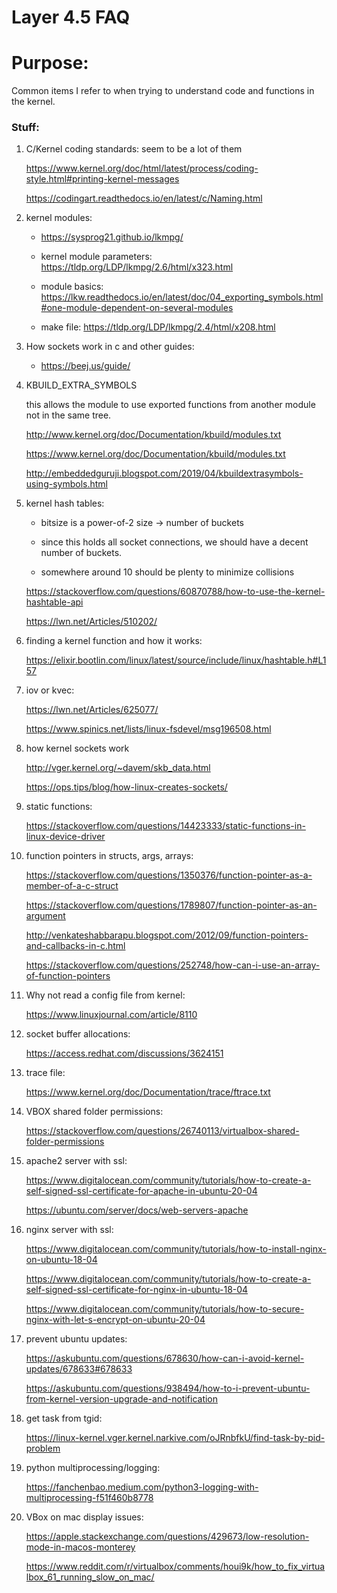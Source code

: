 # Layer 4.5 FAQ

# Purpose:
Common items I refer to when trying to understand code and functions in the kernel.

### Stuff:

1) C/Kernel coding standards: seem to be a lot of them

    https://www.kernel.org/doc/html/latest/process/coding-style.html#printing-kernel-messages

    https://codingart.readthedocs.io/en/latest/c/Naming.html

1) kernel modules:

    * https://sysprog21.github.io/lkmpg/

    * kernel module parameters:  https://tldp.org/LDP/lkmpg/2.6/html/x323.html

    * module basics:  https://lkw.readthedocs.io/en/latest/doc/04_exporting_symbols.html#one-module-dependent-on-several-modules

    * make file: https://tldp.org/LDP/lkmpg/2.4/html/x208.html

1) How sockets work in c and other guides:

    * https://beej.us/guide/



1) KBUILD_EXTRA_SYMBOLS

    this allows the module to use exported functions from another module not
    in the same tree.

    http://www.kernel.org/doc/Documentation/kbuild/modules.txt

    https://www.kernel.org/doc/Documentation/kbuild/modules.txt

    http://embeddedguruji.blogspot.com/2019/04/kbuildextrasymbols-using-symbols.html

1) kernel hash tables:

    * bitsize is a power-of-2 size -> number of buckets

    * since this holds all socket connections, we should have a decent number of buckets.

    * somewhere around 10 should be plenty to minimize collisions

    https://stackoverflow.com/questions/60870788/how-to-use-the-kernel-hashtable-api

    https://lwn.net/Articles/510202/


1) finding a kernel function and how it works:

    https://elixir.bootlin.com/linux/latest/source/include/linux/hashtable.h#L157

1) iov or kvec:

    https://lwn.net/Articles/625077/

    https://www.spinics.net/lists/linux-fsdevel/msg196508.html

1) how kernel sockets work

    http://vger.kernel.org/~davem/skb_data.html


    https://ops.tips/blog/how-linux-creates-sockets/


1) static functions:

    https://stackoverflow.com/questions/14423333/static-functions-in-linux-device-driver

1) function pointers in structs, args, arrays:

    https://stackoverflow.com/questions/1350376/function-pointer-as-a-member-of-a-c-struct

    https://stackoverflow.com/questions/1789807/function-pointer-as-an-argument

    http://venkateshabbarapu.blogspot.com/2012/09/function-pointers-and-callbacks-in-c.html

    https://stackoverflow.com/questions/252748/how-can-i-use-an-array-of-function-pointers


1) Why not read a config file from kernel:

    https://www.linuxjournal.com/article/8110



1) socket buffer allocations:

    https://access.redhat.com/discussions/3624151


1) trace file:

    https://www.kernel.org/doc/Documentation/trace/ftrace.txt


1) VBOX shared folder permissions:

    https://stackoverflow.com/questions/26740113/virtualbox-shared-folder-permissions



1) apache2 server with ssl:

   https://www.digitalocean.com/community/tutorials/how-to-create-a-self-signed-ssl-certificate-for-apache-in-ubuntu-20-04

   https://ubuntu.com/server/docs/web-servers-apache


1) nginx server with ssl:

    https://www.digitalocean.com/community/tutorials/how-to-install-nginx-on-ubuntu-18-04
    
    https://www.digitalocean.com/community/tutorials/how-to-create-a-self-signed-ssl-certificate-for-nginx-in-ubuntu-18-04

    https://www.digitalocean.com/community/tutorials/how-to-secure-nginx-with-let-s-encrypt-on-ubuntu-20-04


1) prevent ubuntu updates:

    https://askubuntu.com/questions/678630/how-can-i-avoid-kernel-updates/678633#678633

    https://askubuntu.com/questions/938494/how-to-i-prevent-ubuntu-from-kernel-version-upgrade-and-notification


1) get task from tgid:

   https://linux-kernel.vger.kernel.narkive.com/oJRnbfkU/find-task-by-pid-problem


1) python multiprocessing/logging:

    https://fanchenbao.medium.com/python3-logging-with-multiprocessing-f51f460b8778

1) VBox on mac display issues:

    https://apple.stackexchange.com/questions/429673/low-resolution-mode-in-macos-monterey

    https://www.reddit.com/r/virtualbox/comments/houi9k/how_to_fix_virtualbox_61_running_slow_on_mac/

    